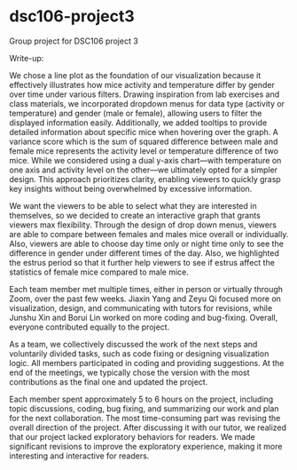 # dsc106-project3
Group project for DSC106 project 3

Write-up:

We chose a line plot as the foundation of our visualization because it effectively illustrates how mice activity and temperature differ by gender over time under various filters. Drawing inspiration from lab exercises and class materials, we incorporated dropdown menus for data type (activity or temperature) and gender (male or female), allowing users to filter the displayed information easily. Additionally, we added tooltips to provide detailed information about specific mice when hovering over the graph. A variance score which is the sum of squared difference between male and female mice represents the activity level or temperature difference of two mice. While we considered using a dual y-axis chart—with temperature on one axis and activity level on the other—we ultimately opted for a simpler design. This approach prioritizes clarity, enabling viewers to quickly grasp key insights without being overwhelmed by excessive information.

We want the viewers to be able to select what they are interested in themselves, so we decided to create an interactive graph that grants viewers max flexibility. Through the design of drop down menus, viewers are able to compare between females and males mice overall or individually. Also, viewers are able to choose day time only or night time only to see the difference in gender under different times of the day. Also, we highlighted the estrus period so that it further help viewers to see if estrus affect the statistics of female mice compared to male mice. 

Each team member met multiple times, either in person or virtually through Zoom, over the past few weeks. Jiaxin Yang and Zeyu Qi focused more on visualization, design, and communicating with tutors for revisions, while Junshu Xin and Borui Lin worked on more coding and bug-fixing. Overall, everyone contributed equally to the project.

As a team, we collectively discussed the work of the next steps and voluntarily divided tasks, such as code fixing or designing visualization logic. All members participated in coding and providing suggestions. At the end of the meetings, we typically chose the version with the most contributions as the final one and updated the project.

Each member spent approximately 5 to 6 hours on the project, including topic discussions, coding, bug fixing, and summarizing our work and plan for the next collaboration. The most time-consuming part was revising the overall direction of the project. After discussing it with our tutor, we realized that our project lacked exploratory behaviors for readers. We made significant revisions to improve the exploratory experience, making it more interesting and interactive for readers.

